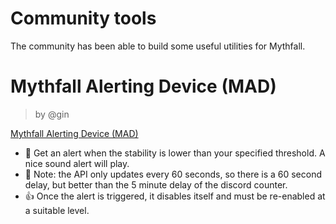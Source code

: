 # Community tools
The community has been able to build some useful utilities for Mythfall.

# Mythfall Alerting Device (MAD)
> by @gin

[Mythfall Alerting Device (MAD)](https://mad.redletterday.co/)

* 🔔 Get an alert when the stability is lower than your specified threshold. A nice sound alert will play.
* 🚸 Note: the API only updates every 60 seconds, so there is a 60 second delay, but better than the 5 minute delay of the discord counter.
* 👍 Once the alert is triggered, it disables itself and must be re-enabled at a suitable level.
